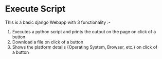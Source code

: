 <h1> Execute Script </h1>
<p>This is a basic django Webapp with 3 functionality :-
  <br>
  <ol>
    <li>Executes a python script and prints the output on the page on click of a button</li>
    <li>Download a file on click of a button</li>
    <li>Shows the platform details {Operating System, Browser, etc.}  on click of a button</li>
  </ol>
</p>
